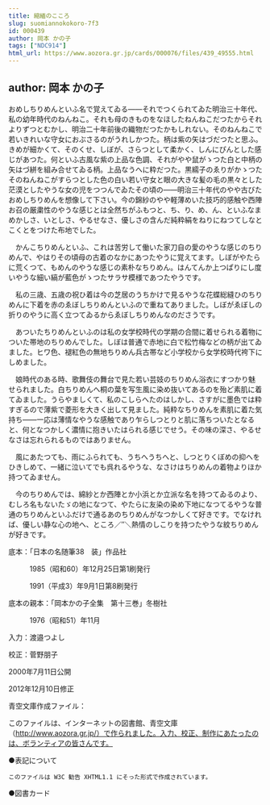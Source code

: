 ```yaml
---
title: 縮緬のこころ
slug: suomiannokokoro-7f3
id: 000439
author: 岡本 かの子
tags: ["NDC914"]
html_url: https://www.aozora.gr.jp/cards/000076/files/439_49555.html
---
```


## author: 岡本 かの子

おめしちりめんといふ名で覚えてゐる――それでつくられてゐた明治三十年代、私の幼年時代のねんねこ。それも母のきものをなほしたねんねこだつたからそれよりずつとむかし、明治二十年前後の織物だつたかもしれない。そのねんねこで若いきれいな守女におぶさるのがうれしかつた。柄は紫の矢はづだつたと思ふ。きめが細かくて、そのくせ、しぼが、さらつとして柔かく、しんにぴんとした感じがあつた。何といふ古風な紫の上品な色調、それがやや鼠がゝつた白と中柄の矢はづ絣を組み合せてゐる柄。上品なうへに粋だつた。黒繻子のゑりがかゝつたそのねんねこがすらつとした色の白い若い守女と眼の大きな髪の毛の黒々とした茫漠としたやうな女の児をつつんでゐたその頃の――明治三十年代のやや古びたおめしちりめんを想像して下さい。今の錦紗のやや軽薄めいた技巧的感触や西陣お召の厳粛性のやうな感じとは全然ちがふもつと、ち、り、め、ん、といふなまめかしさ、いとしさ、やるせなさ、優しさの含んだ純粋絹をねりにねつてしなとこくとをつけた布地でした。

　かんこちりめんといふ、これは苦労して働いた家刀自の愛のやうな感じのちりめんで、やはりその頃母の古着のなかにあつたやうに覚えてます。しぼがやたらに荒くつて、もめんのやうな感じの素朴なちりめん。はんてんか上つぱりにし度いやうな細い縞が藍色がゝつたサラサ模様であつたやうです。

　私の三歳、五歳の祝ひ着は今の芝居のうちかけで見るやうな花蝶総縫ひのちりめんに下着を赤のゑぼしちりめんといふので重ねてありました。しぼがゑぼしの折りのやうに高く立つてゐるからゑぼしちりめんなのださうです。

　あついたちりめんといふのは私の女学校時代の学期の合間に着せられる着物についた帯地のちりめんでした。しぼは普通で赤地に白で松竹梅などの柄が出てゐました。ヒワ色、褪紅色の無地ちりめん兵古帯など小学校から女学校時代袴下にしめました。

　娘時代のある時、歌舞伎の舞台で見た若い芸妓のちりめん浴衣にすつかり魅せられました。白ちりめんへ桐の葉を写生風に染め抜いてあるのを殆ど素肌に着てゐました。うらやましくて、私のこしらへたのはしかし、さすがに墨色では粋すぎるので薄紫で菱形を大きく出して見ました。純粋なちりめんを素肌に着た気持ち――一応は薄情なやうな感触であり乍らしつとりと肌に落ちついたとなると、何となつかしく濃情に抱きいたはられる感じでせう。その味の深さ、やるせなさは忘れられるものではありません。

　風にあたつても、雨にふられても、うちへうちへと、しつとりくぼめの抑へをひきしめて、一緒に泣いてでも呉れるやうな、なさけはちりめんの着物よりほか持つてゐません。

　今のちりめんでは、綿紗とか西陣とか小浜とか立派な名を持つてゐるのより、むしろ名もないたゞの地になつて、やたらに友染の染め下地になつてるやうな普通のちりめんといふだけで通るあのちりめんがなつかしくて好きです。でなければ、優しい静な心の地へ、ところ／″＼熱情のしこりを持つたやうな紋ちりめんが好きです。













底本：「日本の名随筆38　装」作品社

　　　1985（昭和60）年12月25日第1刷発行

　　　1991（平成3）年9月1日第8刷発行

底本の親本：「岡本かの子全集　第十三巻」冬樹社

　　　1976（昭和51）年11月

入力：渡邉つよし

校正：菅野朋子

2000年7月11日公開

2012年12月10日修正

青空文庫作成ファイル：

このファイルは、インターネットの図書館、青空文庫（http://www.aozora.gr.jp/）で作られました。入力、校正、制作にあたったのは、ボランティアの皆さんです。











●表記について


	このファイルは W3C 勧告 XHTML1.1 にそった形式で作成されています。







●図書カード